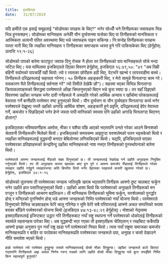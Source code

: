 ```yaml
---
title:  इजकिएल
date:   31/07/2019
---
```


यदि हामीले एक इसाई समूहलाई "सोडोमका पापहरू के थिए?" भनेर सोध्यौँ भने तिनीहरूका जवाफहरू भिन्न भिन्न हुनसक्छन्। सोडोमका मानिसहरू अनेकौँ यौन दुर्व्यसनमा फसेका थिए वा तिनीहरूको मानसिकता र आत्मिकता अत्यन्तै पतित अवस्थामा थिए भन्ने जवाफहरू पाइन सकिन्छ। नि:सन्देह तिनीहरूका पापहरू यस्ता भारी थिए कि त्यहाँका मानिसहरू र तिनीहरूका समाजहरू ध्वस्त हुने गरि पाकिसकेका थिए (हेर्नुहोस्: उत्पत्ति १९:१-२६)

सोडोमको पापको बारेमा फाटफुट जवाफ दिनु रोचक नै होला तर तिनीहरूको पाप मानिसहरूले सोचे भन्दा जटिल थिए। यस मामिलामा इजकिएलले दिएका विवरण हेर्नुहोस्, इजकिएल १६:४९,५०: "४९ "अब तिम्री बहिनी सदोमको पापचाहिँ यही थियो: त्यो र त्यसका छोरीहरू हठी थिए, पेटभरि खान्थे र लापरवाहीमा बस्थे। तिनीहरूले दरिद्रहरूलाई सहायता गरेनन्। ५० तिनीहरू अहङ्कारी थिए, र मेरो सामुन्ने घिनलाग्दा काम गरे। यसकारण मैले तिनीहरूलाई सर्वनाश गरें" त्यो तिमीले देखेकै छौ")। सहरमा भएका विभिन्न घिनलाग्दा क्रियाकलापहरूको बिरुद्धमा परमेश्वरले आँखा चिम्लनुभएको थिएन भन्ने कुरा स्पष्ट छ। तर यहाँ दिइएको विवरणमा उहाँका जनहरू भनेर दावी गर्नेहरूले नै अरूप्रति गरेको आर्थिक अन्याय र खाँचोमा परेकाहरूलाई वेवास्ता गर्ने बानीप्रति परमेश्वर रुष्ट हुनुभएको थियो। यौन दुर्व्यसन वा यौन दुर्व्यवहार घिनलाग्दा कार्य भनेर परमेश्वरले देख्नुभए जस्तै उहाँको अगाडि आर्थिक शोषण, अहङ्कारी हुने प्रवृत्ति, दरिद्रहरूलाई हेपेर वेवास्ता गर्ने, कमजोर र पिछडिएको भनेर हेप्ने जस्ता पापी मानिसको स्वभाव पनि उहाँको अगाडि घिनलाग्दा थिएनन् होलान्?

इजकिएलका भविष्यवाणीहरू आमोस, मीका र यशैया पछि आएको भएतापनि उनले गरेका आउने बिनाशको चेतावनी तिनीहरूसँग मिलेको थियो। इजकिएलको समयसम्म आइपुग्दा यरुशलेमको पतन भइसकेको थियो र त्यहाँका मानिसहरूलाई युद्धवन्दी बनाएर बेबिलोनमा लगिसकिएको थियो। यद्यपि, इजिकिएलले पाएका परमेश्वरका प्रतिज्ञाहरूको केन्द्रविन्दु उहाँका मानिसहरूको नाश नभएर तिनीहरूको पुनर्स्थापनाको बारेमा थियो।

`परमेश्वरले आफ्ना जनहरूलाई भेँडाको संज्ञा दिनुभएको छ। ती जनहरूलाई रेखदेख गर्न उहाँले अगुवाहरू नियुक्ति गर्नुभएको थियो। तर ती अगुवाहरू कस्ता खालका भ्रष्ट हुन पुगे र आफ्ना कमजोर भेँडालाई तिनीहरूले गरेका व्यवहार उहाँले गर्नुहुने व्यवहारभन्दा कति बिपरीत थियो भनेर देहायका पदहरूले कसरी खुलस्त गरेको छ। हेर्नुहोस्, इजकिएल ३४:१-१६`

सोडोमको तुलनामा ती परमेश्वरका जनहरू जतिसुकै खराब भएतापनि तिनीहरू आफ्नो दुष्ट चालबाट फर्कुन भनेर उहाँले हात पसारिरहनुभएको थियो। उहाँको आशा थियो कि परमेश्वरको अनुग्रहले तिनीहरूको मन पग्लून र तिनीहरूको आचरण बदलिऊन। ती मानिसहरू तिनीहरूको भूमिमा फर्कुन्, यरुशेलमको पुनर्द्धार होस् र मन्दिरको पुननिर्माण होस् भन्ने आफ्ना जनहरूको निम्ति परमेश्वरको नयाँ योजना थियो। परमेश्वरले दिनुभएको विभिन्न चाडबाडहरू फेरि चालु गरिनेछ र भूमि फेरि सबै परिवारलाई आफ्नो अचल सम्पत्तिको रूपमा बराबर बाँडिने परमेश्वरको योजना थियो (इजकिएल ४७:१३-४८:२९ हेर्नुहोस्)। मोशाको नेतृत्वमा इस्राएलीहरूलाई इजिप्टबाट उद्धार गरि तिनीहरूबाट नयाँ राष्ट्र स्थापना गर्ने परमेश्वरको धोकोलाई तिनीहरूको स्वार्थले तहसनहस पारेका थिए। अब युद्धबन्दी भएर गएका ती इस्राएलीहरू चेतिएलान् र त्यहाँबाट फर्केपछि आफ्नो इच्छा अनुसार पुन नयाँ राष्ट्र खडा गर्ने परमेश्वरको नियत थियो। त्यस नयाँ राष्ट्रमा समाजका कमजोर मानिसहरूप्रति र बाहिर वा परदेशका मानिसहरूप्रति परमेश्वरका जनहरूले दया, अनुग्रह र चासो देखाउने नीति समावेश भएको थियो।

`हाम्रो परमेश्वर त्यो परमेश्वर हुनुहुन्छ जसले मानिसहरूलाई दोस्रो मौका दिनुहुन्छ। उहाँका जनहरूले बाटो बिराएर गएतापनि तिनीहरूले अझ असल निर्णय गरुन् भन्नको लागि उहाँले दोस्रो मौका दिनुहुन्छ भन्ने कुरा तपाईँको निम्ति किन महत्त्वपूर्ण हुनुपर्छ?`